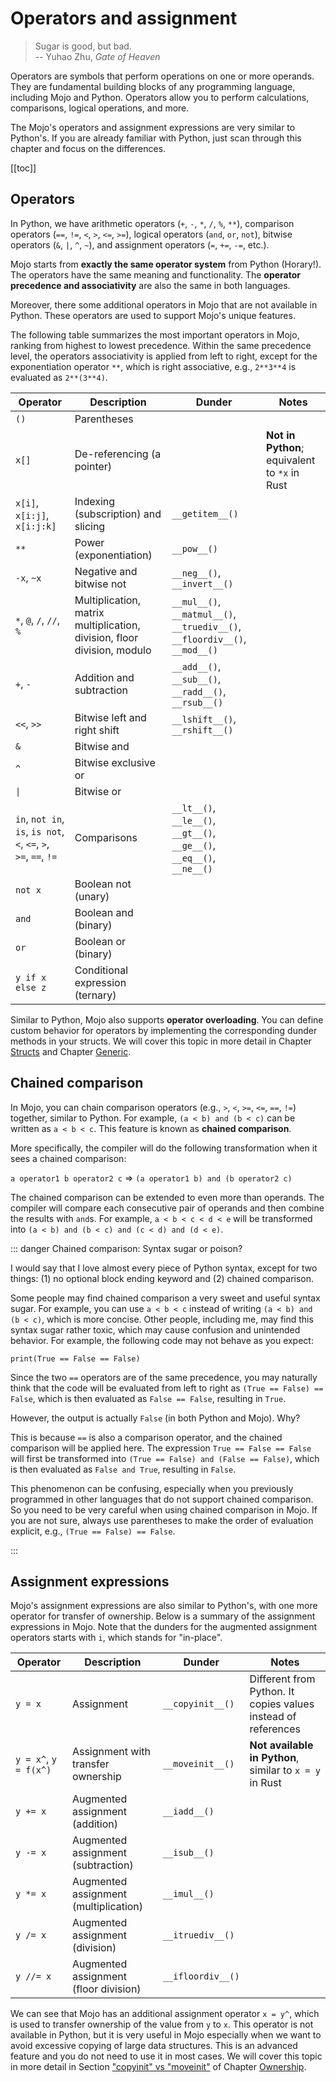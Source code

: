 # Operators and assignment

> Sugar is good, but bad.  
> -- Yuhao Zhu, *Gate of Heaven*

Operators are symbols that perform operations on one or more operands. They are fundamental building blocks of any programming language, including Mojo and Python. Operators allow you to perform calculations, comparisons, logical operations, and more.

The Mojo's operators and assignment expressions are very similar to Python's. If you are already familiar with Python, just scan through this chapter and focus on the differences.

[[toc]]

## Operators

In Python, we have arithmetic operators (`+`, `-`, `*`, `/`, `%`, `**`), comparison operators (`==`, `!=`, `<`, `>`, `<=`, `>=`), logical operators (`and`, `or`, `not`), bitwise operators (`&`, `|`, `^`, `~`), and assignment operators (`=`, `+=`, `-=`, etc.).

Mojo starts from **exactly the same operator system** from Python (Horary!). The operators have the same meaning and functionality. The **operator precedence and associativity** are also the same in both languages.

Moreover, there some additional operators in Mojo that are not available in Python. These operators are used to support Mojo's unique features.

The following table summarizes the most important operators in Mojo, ranking from highest to lowest precedence. Within the same precedence level, the operators associativity is applied from left to right, except for the exponentiation operator `**`, which is right associative, e.g., `2**3**4` is evaluated as `2**(3**4)`.

| Operator                                                         | Description                                                             | Dunder                                                                       | Notes                                         |
| ---------------------------------------------------------------- | ----------------------------------------------------------------------- | ---------------------------------------------------------------------------- | --------------------------------------------- |
| `()`                                                             | Parentheses                                                             |                                                                              |                                               |
| `x[]`                                                            | De-referencing (a pointer)                                              |                                                                              | **Not in Python**; equivalent to `*x` in Rust |
| `x[i]`, `x[i:j]`, `x[i:j:k]`                                     | Indexing (subscription) and slicing                                     | `__getitem__()`                                                              |                                               |
| `**`                                                             | Power (exponentiation)                                                  | `__pow__()`                                                                  |                                               |
| `-x`, `~x`                                                       | Negative and bitwise not                                                | `__neg__()`, `__invert__()`                                                  |                                               |
| `*`, `@`, `/`, `//`, `%`                                         | Multiplication, matrix multiplication, division, floor division, modulo | `__mul__()`, `__matmul__()`,  `__truediv__()`, `__floordiv__()`, `__mod__()` |                                               |
| `+`, `-`                                                         | Addition and subtraction                                                | `__add__()`, `__sub__()`, `__radd__()`, `__rsub__()`                         |                                               |
| `<<`, `>>`                                                       | Bitwise left and right shift                                            | `__lshift__()`, `__rshift__()`                                               |                                               |
| `&`                                                              | Bitwise and                                                             |                                                                              |                                               |
| `^`                                                              | Bitwise exclusive or                                                    |                                                                              |                                               |
| `\|`                                                             | Bitwise or                                                              |                                                                              |                                               |
| `in`, `not in`, `is`, `is not`, `<`, `<=`, `>`, `>=`, `==`, `!=` | Comparisons                                                             | `__lt__()`, `__le__()`, `__gt__()`, `__ge__()`, `__eq__()`, `__ne__()`       |                                               |
| `not x`                                                          | Boolean not (unary)                                                     |                                                                              |                                               |
| `and`                                                            | Boolean and (binary)                                                    |                                                                              |                                               |
| `or`                                                             | Boolean or (binary)                                                     |                                                                              |                                               |
| `y if x else z`                                                  | Conditional expression (ternary)                                        |                                                                              |                                               |

Similar to Python, Mojo also supports **operator overloading**. You can define custom behavior for operators by implementing the corresponding dunder methods in your structs. We will cover this topic in more detail in Chapter [Structs](../basic/structs) and Chapter [Generic](../advanced/generic.md).

## Chained comparison

In Mojo, you can chain comparison operators (e.g., `>`, `<`, `>=`, `<=`, `==`, `!=`) together, similar to Python. For example, `(a < b) and (b < c)` can be written as `a < b < c`. This feature is known as **chained comparison**.

More specifically, the compiler will do the following transformation when it sees a chained comparison:

`a operator1 b operator2 c` => `(a operator1 b) and (b operator2 c)`

The chained comparison can be extended to even more than operands. The compiler will compare each consecutive pair of operands and then combine the results with `and`s. For example, `a < b < c < d < e` will be transformed into `(a < b) and (b < c) and (c < d) and (d < e)`.

::: danger Chained comparison: Syntax sugar or poison?

I would say that I love almost every piece of Python syntax, except for two things: (1) no optional block ending keyword and (2) chained comparison.

Some people may find chained comparison a very sweet and useful syntax sugar. For example, you can use `a < b < c` instead of writing `(a < b) and (b < c)`, which is more concise. Other people, including me, may find this syntax sugar rather toxic, which may cause confusion and unintended behavior. For example, the following code may not behave as you expect:

```mojo
print(True == False == False)
```

Since the two `==` operators are of the same precedence, you may naturally think that the code will be evaluated from left to right as `(True == False) == False`, which is then evaluated as `False == False`, resulting in `True`.

However, the output is actually `False` (in both Python and Mojo). Why?

This is because `==` is also a comparison operator, and the chained comparison will be applied here. The expression `True == False == False` will first be transformed into `(True == False) and (False == False)`, which is then evaluated as `False and True`, resulting in `False`.

This phenomenon can be confusing, especially when you previously programmed in other languages that do not support chained comparison. So you need to be very careful when using chained comparison in Mojo. If you are not sure, always use parentheses to make the order of evaluation explicit, e.g., `(True == False) == False`.

:::

## Assignment expressions

Mojo's assignment expressions are also similar to Python's, with one more operator for transfer of ownership. Below is a summary of the assignment expressions in Mojo. Note that the dunders for the augmented assignment operators starts with `i`, which stands for "in-place".

| Operator              | Description                           | Dunder            | Notes                                                         |
| --------------------- | ------------------------------------- | ----------------- | ------------------------------------------------------------- |
| `y = x`               | Assignment                            | `__copyinit__()`  | Different from Python. It copies values instead of references |
| `y = x^`, `y = f(x^)` | Assignment with transfer ownership    | `__moveinit__()`  | **Not available in Python**, similar to `x = y` in Rust       |
| `y += x`              | Augmented assignment (addition)       | `__iadd__()`      |                                                               |
| `y -= x`              | Augmented assignment (subtraction)    | `__isub__()`      |                                                               |
| `y *= x`              | Augmented assignment (multiplication) | `__imul__()`      |                                                               |
| `y /= x`              | Augmented assignment (division)       | `__itruediv__()`  |                                                               |
| `y //= x`             | Augmented assignment (floor division) | `__ifloordiv__()` |                                                               |

We can see that Mojo has an additional assignment operator `x = y^`, which is used to transfer ownership of the value from `y` to `x`. This operator is not available in Python, but it is very useful in Mojo especially when we want to avoid excessive copying of large data structures. This is an advanced feature and you do not need to use it in most cases. We will cover this topic in more detail in Section ["copyinit" vs "moveinit"](../advanced/ownership#copyinit-vs-moveinit)
of Chapter [Ownership](../advanced/ownership.md).
